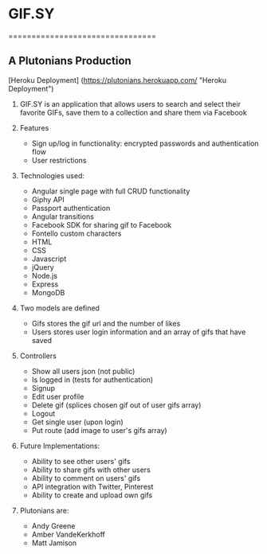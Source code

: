 # GIF.SY
================================
## A Plutonians Production

[Heroku Deployment] (https://plutonians.herokuapp.com/ "Heroku Deployment")

1. GIF.SY is an application that allows users to search and select their favorite GIFs, save them to a collection and share them via Facebook

2. Features
	* Sign up/log in functionality: encrypted passwords and authentication flow
	* User restrictions

3. Technologies used:
	* Angular single page with full CRUD functionality
	* Giphy API
	* Passport authentication
	* Angular transitions
	* Facebook SDK for sharing gif to Facebook
	* Fontello custom characters
	* HTML
	* CSS
	* Javascript
	* jQuery
	* Node.js
	* Express
	* MongoDB


4. Two models are defined
	* Gifs stores the gif url and the number of likes
	* Users stores user login information and an array of gifs that have saved

5. Controllers
	* Show all users json (not public)
	* Is logged in (tests for authentication)
	* Signup
	* Edit user profile
	* Delete gif (splices chosen gif out of user gifs array)
	* Logout
	* Get single user (upon login)
	* Put route (add image to user's gifs array)

6. Future Implementations:
	* Ability to see other users' gifs
	* Ability to share gifs with other users
	* Ability to comment on users' gifs
	* API integration with Twitter, Pinterest
	* Ability to create and upload own gifs

7.	Plutonians are:
	* Andy Greene
	* Amber VandeKerkhoff
	* Matt Jamison


